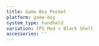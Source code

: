 ```yaml
---
title: Game Boy Pocket
platform: game-boy
system_type: handheld
variation: IPS Mod + Black Shell
accessories: ''
---
```

